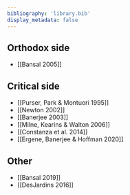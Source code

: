 ```yaml
---
bibliography: 'library.bib'
display_metadata: false
---
```


## Orthodox side

* [[Bansal 2005]]

## Critical side

* [[Purser, Park & Montuori 1995]]
* [[Newton 2002]]
* [[Banerjee 2003]]
* [[Milne, Kearins & Walton 2006]]
* [[Constanza et al. 2014]]
* [[Ergene, Banerjee & Hoffman 2020]]

## Other

* [[Bansal 2019]]
* [[DesJardins 2016]]
